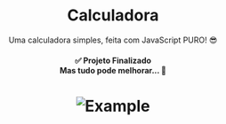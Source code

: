 <h1 align="center">Calculadora</h1>
<p align="center">Uma calculadora simples, feita com JavaScript PURO! 😎</p>

<h4 align="center"> 
  ✅ Projeto Finalizado <br>
  <span>Mas tudo pode melhorar... 🤗</span>
</h4>
<h1 align="center">
  <img alt="Example" title="#GifExample" src="./assets/images/CalcCapture.gif" />
</h1>
